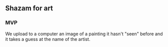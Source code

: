## Shazam for art

### MVP

We upload to a computer an image of a painting it hasn't "seen" before and it takes a guess at the name of the artist. 

